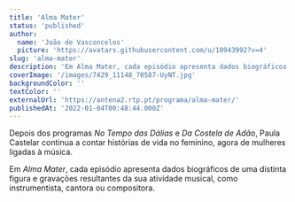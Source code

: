 ```yaml
---
title: 'Alma Mater'
status: 'published'
author:
  name: 'João de Vasconcelos'
  picture: 'https://avatars.githubusercontent.com/u/10943992?v=4'
slug: 'alma-mater'
description: 'Em Alma Mater, cada episódio apresenta dados biográficos de uma distinta figura e gravações resultantes da sua atividade musical, como instrumentista, cantora ou compositora.'
coverImage: '/images/7429_11148_70587-UyNT.jpg'
backgroundColor: ''
textColor: ''
externalUrl: 'https://antena2.rtp.pt/programa/alma-mater/'
publishedAt: '2022-01-04T00:48:44.000Z'
---
```


Depois dos programas *No Tempo das Dálias* e *Da Costela de Adão*, Paula Castelar continua a contar histórias de vida no feminino, agora de mulheres ligadas à música.

Em *Alma Mater*, cada episódio apresenta dados biográficos de uma distinta figura e gravações resultantes da sua atividade musical, como instrumentista, cantora ou compositora.


